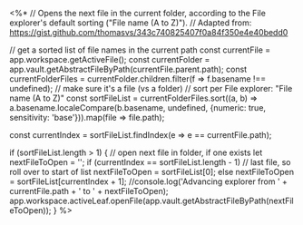 <%*
// Opens the next file in the current folder, according to the File explorer's default sorting ("File name (A to Z)").
// Adapted from: https://gist.github.com/thomasvs/343c740825407f0a84f350e4e40bedd0

// get a sorted list of file names in the current path
const currentFile = app.workspace.getActiveFile();
const currentFolder = app.vault.getAbstractFileByPath(currentFile.parent.path);
const currentFolderFiles = currentFolder.children.filter(f => f.basename !== undefined); // make sure it's a file (vs a folder)
// sort per File explorer: "File name (A to Z)"
const sortFileList = currentFolderFiles.sort((a, b) => a.basename.localeCompare(b.basename, undefined, {numeric: true, sensitivity: 'base'})).map(file => file.path);

const currentIndex = sortFileList.findIndex(e => e == currentFile.path);

if (sortFileList.length > 1) {
	// open next file in folder, if one exists
	let nextFileToOpen = '';
	if (currentIndex == sortFileList.length - 1)
		// last file, so roll over to start of list
		nextFileToOpen = sortFileList[0];
	else
		nextFileToOpen = sortFileList[currentIndex + 1];
	//console.log('Advancing explorer from ' + currentFile.path + ' to ' + nextFileToOpen);
	app.workspace.activeLeaf.openFile(app.vault.getAbstractFileByPath(nextFileToOpen));
}
%>